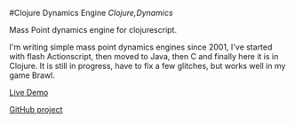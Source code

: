 #Clojure Dynamics Engine
_Clojure,Dynamics_

Mass Point dynamics engine for clojurescript.

I'm writing simple mass point dynamics engines since 2001, I've started with flash Actionscript, then moved to Java, then C and finally here it is in Clojure. It is still in progress, have to fix a few glitches, but works well in my game Brawl.

[Live Demo](https://milgra.github.io/cljs-mpd/index.html)

[GitHub project](https://github.com/milgra/cljs-mpd)